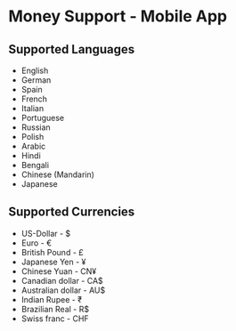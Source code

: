 # Money Support - Mobile App

## Supported Languages

- English
- German
- Spain
- French
- Italian
- Portuguese
- Russian
- Polish
- Arabic
- Hindi
- Bengali
- Chinese (Mandarin)
- Japanese

## Supported Currencies
- US-Dollar         - $
- Euro              - €
- British Pound     - £
- Japanese Yen      - ¥
- Chinese Yuan      - CN¥
- Canadian dollar   - CA$
- Australian dollar - AU$
- Indian Rupee      - ₹
- Brazilian Real    - R$
- Swiss franc       - CHF
